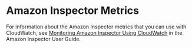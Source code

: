 # Amazon Inspector Metrics<a name="inspector-metricscollected"></a>

For information about the Amazon Inspector metrics that you can use with CloudWatch, see [Monitoring Amazon Inspector Using CloudWatch](http://docs.aws.amazon.com/inspector/latest/userguide/using-cloudwatch.html) in the Amazon Inspector User Guide\. 